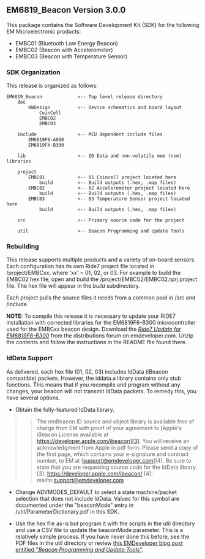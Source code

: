 
## EM6819_Beacon Version 3.0.0

This package contains the Software Development Kit (SDK) for the following
EM Microelectronic products:

* EMBC01 (Bluetooth Low Energy Beacon)
* EMBC02 (Beacon with Accelerometer)
* EMBC03 (Beacon with Temperature Sensor)

### SDK Organization

This release is organized as follows:

    EM6819_Beacon             <-- Top level release directory
        doc
            HWDesign          <-- Device schematics and board layout
                CoinCell
                EMBC02
                EMBC03
                         
        include               <-- MCU dependent include files
            EM6819F6-A000
            EM6819FX-B300

        lib                   <-- ID Data and non-volatile mem (nvm) libraries

        project
            EMBC01            <-- 01 Coincell project located here
                build         <-- Build outputs (.hex, .map files)
            EMBC02            <-- 02 Accelerometer project located here
                build         <-- Build outputs (.hex, .map files)
            EMBC03            <-- 03 Temperature Sensor project located here
                build         <-- Build outputs (.hex, .map files)
            
        src                   <-- Primary source code for the project

        util                  <-- Beacon Programming and Update Tools

### Rebuilding

This release supports multiple products and a variety of on-board sensors.  Each configuration has its own Ride7 project file located in /project/EMBCxx, where 'xx' = 01, 02, or 03.  For example to build the EMBC02 hex file, open and build the /project/EMBC02/EMBC02.rprj project file.  The hex file will appear in the *build* subdirectory.

Each project pulls the source files it needs from a common pool in /src and /include.   

__NOTE:__ To compile this release it is necessary to update your RIDE7 installation with corrected libraries for the EM6819F6-B300 microcontroller used for the EMBCxx beacon design. Download the [*Ride7 Update for EM6819F6-B300*][2] from the distributions forum on emdeveloper.com. Unzip the contents and follow the instructions in the README file found there.

  [2]: https://forums.emdeveloper.com/index.php?threads/ride7-update-for-em6819f6-b300.57/

### IdData Support

As delivered, each hex file (01, 02, 03) includes IdData (iBeacon compatible) packets.  However, the iddata.a
library contains only stub functions. This means that if you recompile and program without any changes, your beacon will not transmit IdData packets.  To remedy this, you have several options.

* Obtain the fully-featured IdData library. 
    
>>The emBeacon ID source and object library is available free of charge from EM with proof of your agreement to [Apple's iBeacon License available at https://developer.apple.com/ibeacon][3].  You will receive an acknowledgment from Apple in pdf form.  Please send a copy of the first page, which contains your e-signature and contract number, to EM at [support@emdeveloper.com][4].  Be sure to state that you are requesting source code for the IdData library.
   [3]: https://developer.apple.com/ibeacon/
   [4]: mailto:support@emdeveloper.com


* Change ADVMODES_DEFAULT to select a state machine/packet selection that does not include IdData.  Values for this symbol are documented under the "beaconMode" entry in /util/ParameterDictionary.pdf in this SDK.

* Use the hex file as-is but program it with the scripts in the util directory and use a CSV file to update the beaconMode parameter.  This is a relatively simple process. If you have never done this before, see the PDF files in the util directory or review [this EMDeveloper blog post entitled "*Beacon Programming and Update Tools*"][1].

  [1]: https://www.emdeveloper.com/?p=455

